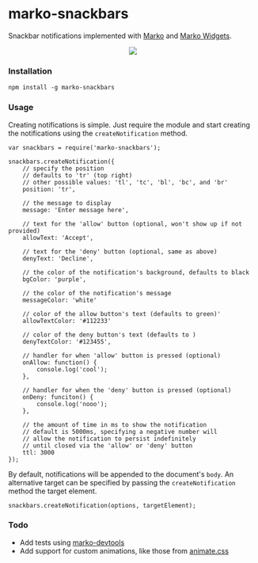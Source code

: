 # marko-snackbars

Snackbar notifications implemented with [Marko](https://github.com/marko-js/marko) and [Marko Widgets](https://github.com/marko-js/marko-widgets).

<p align='center'>
    <img src='https://media.giphy.com/media/3o6Ztk4LGGjbbhTvyg/giphy.gif'/>
</p>

### Installation

```
npm install -g marko-snackbars
```

### Usage

Creating notifications is simple. Just require the module and start creating the notifications using the `createNotification` method.

```
var snackbars = require('marko-snackbars');

snackbars.createNotification({
    // specify the position
    // defaults to 'tr' (top right)
    // other possible values: 'tl', 'tc', 'bl', 'bc', and 'br'
    position: 'tr',

    // the message to display
    message: 'Enter message here',

    // text for the 'allow' button (optional, won't show up if not provided)
    allowText: 'Accept',

    // text for the 'deny' button (optional, same as above)
    denyText: 'Decline',

    // the color of the notification's background, defaults to black
    bgColor: 'purple',

    // the color of the notification's message
    messageColor: 'white'

    // color of the allow button's text (defaults to green)'
    allowTextColor: '#112233'

    // color of the deny button's text (defaults to )
    denyTextColor: '#123455',

    // handler for when 'allow' button is pressed (optional)
    onAllow: function() {
        console.log('cool');
    },

    // handler for when the 'deny' button is pressed (optional)
    onDeny: funciton() {
        console.log('nooo');
    },

    // the amount of time in ms to show the notification
    // default is 5000ms, specifying a negative number will
    // allow the notification to persist indefinitely
    // until closed via the 'allow' or 'deny' button
    ttl: 3000
});

```

By default, notifications will be appended to the document's `body`. An alternative target can be specified by passing the `createNotification` method the target element.

```
snackbars.createNotification(options, targetElement);
```

### Todo
- Add tests using [marko-devtools](https://github.com/mlrawlings/marko-devtools)
- Add support for custom animations, like those from [animate.css](https://github.com/daneden/animate.css)
